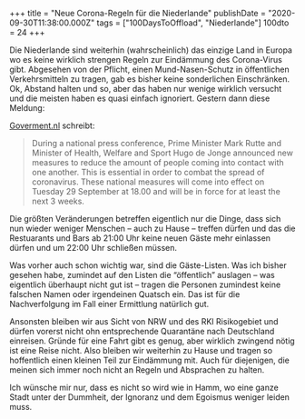 +++
title = "Neue Corona-Regeln für die Niederlande"
publishDate = "2020-09-30T11:38:00.000Z"
tags = ["100DaysToOffload", "Niederlande"]
100dto = 24
+++

Die Niederlande sind weiterhin (wahrscheinlich) das einzige Land in Europa wo es keine wirklich strengen Regeln zur Eindämmung des Corona-Virus gibt. Abgesehen von der Pflicht, einen Mund-Nasen-Schutz in öffentlichen Verkehrsmitteln zu tragen, gab es bisher keine sonderlichen Einschränken. Ok, Abstand halten und so, aber das haben nur wenige wirklich versucht und die meisten haben es quasi einfach ignoriert. Gestern dann diese Meldung:

[Goverment.nl](https://www.government.nl/latest/news/2020/09/28/additional-measures-to-combat-the-spread-of-coronavirus) schreibt:

> During a national press conference, Prime Minister Mark Rutte and Minister of Health, Welfare and Sport Hugo de Jonge announced new measures to reduce the amount of people coming into contact with one another. This is essential in order to combat the spread of coronavirus. These national measures will come into effect on Tuesday 29 September at 18.00 and will be in force for at least the next 3 weeks.

<!--more-->

Die größten Veränderungen betreffen eigentlich nur die Dinge, dass sich nun wieder weniger Menschen – auch zu Hause – treffen dürfen und das die Restuarants und Bars ab 21:00 Uhr keine neuen Gäste mehr einlassen dürfen und um 22:00 Uhr schließen müssen.

Was vorher auch schon wichtig war, sind die Gäste-Listen. Was ich bisher gesehen habe, zumindet auf den Listen die “öffentlich” auslagen – was eigentlich überhaupt nicht gut ist – tragen die Personen zumindest keine falschen Namen oder irgendeinen Quatsch ein. Das ist für die Nachverfolgung im Fall einer Ermittlung natürlich gut.

Ansonsten bleiben wir aus Sicht von NRW und des RKI Risikogebiet und dürfen vorerst nicht ohn entsprechende Quarantäne nach Deutschland einreisen. Gründe für eine Fahrt gibt es genug, aber wirklich zwingend nötig ist eine Reise nicht. Also bleiben wir weiterhin zu Hause und tragen so hoffentlich einen kleinen Teil zur Eindämmung mit. Auch für diejenigen, die meinen sich immer noch nicht an Regeln und Absprachen zu halten.

Ich wünsche mir nur, dass es nicht so wird wie in Hamm, wo eine ganze Stadt unter der Dummheit, der Ignoranz und dem Egoismus weniger leiden muss.

